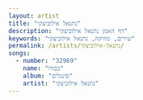 ```yaml
---
layout: artist
title: "נתנאל אילוביצקי"
description: "דף האמן נתנאל אילוביצקי"
keywords: "שירים, מוזיקה, נתנאל אילוביצקי"
permalink: /artists/נתנאל-אילוביצקי/
songs:
  - number: "32969"
    name: "כבודו"
    album: "סינגלים"
    artist: "נתנאל אילוביצקי"
---
```

